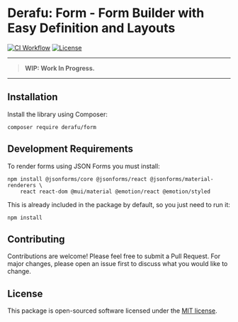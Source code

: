 # Derafu: Form - Form Builder with Easy Definition and Layouts

[![CI Workflow](https://github.com/derafu/form/actions/workflows/ci.yml/badge.svg?branch=main&event=push)](https://github.com/derafu/form/actions/workflows/ci.yml?query=branch%3Amain)
[![License](https://img.shields.io/badge/license-MIT-blue.svg)](https://opensource.org/licenses/MIT)

---

> **WIP: Work In Progress.**

---

## Installation

Install the library using Composer:

```shell
composer require derafu/form
```

## Development Requirements

To render forms using JSON Forms you must install:

```shell
npm install @jsonforms/core @jsonforms/react @jsonforms/material-renderers \
    react react-dom @mui/material @emotion/react @emotion/styled
```

This is already included in the package by default, so you just need to run it:

```shell
npm install
```

## Contributing

Contributions are welcome! Please feel free to submit a Pull Request. For major changes, please open an issue first to discuss what you would like to change.

## License

This package is open-sourced software licensed under the [MIT license](https://opensource.org/licenses/MIT).
